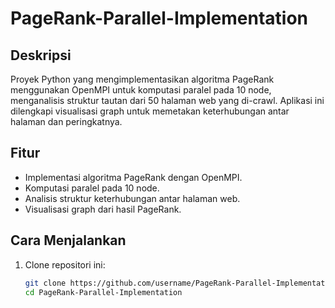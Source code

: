 # PageRank-Parallel-Implementation

## Deskripsi
Proyek Python yang mengimplementasikan algoritma PageRank menggunakan OpenMPI untuk komputasi paralel pada 10 node, menganalisis struktur tautan dari 50 halaman web yang di-crawl. Aplikasi ini dilengkapi visualisasi graph untuk memetakan keterhubungan antar halaman dan peringkatnya.

## Fitur
- Implementasi algoritma PageRank dengan OpenMPI.
- Komputasi paralel pada 10 node.
- Analisis struktur keterhubungan antar halaman web.
- Visualisasi graph dari hasil PageRank.

## Cara Menjalankan
1. Clone repositori ini:
   ```bash
   git clone https://github.com/username/PageRank-Parallel-Implementation.git
   cd PageRank-Parallel-Implementation
